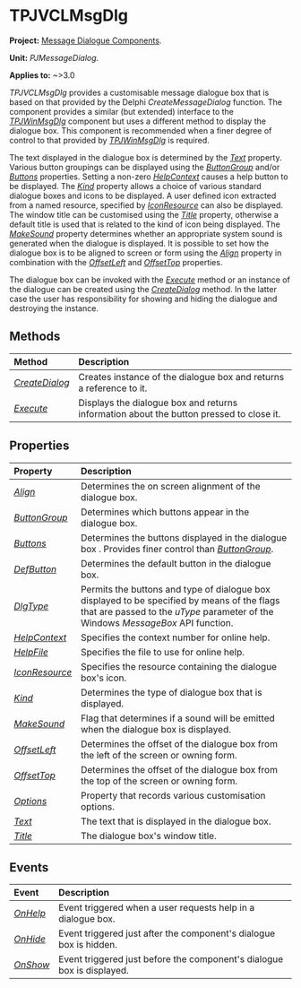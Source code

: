 # TPJVCLMsgDlg

**Project:** [Message Dialogue Components](../API.md).

**Unit:** _PJMessageDialog_.

**Applies to:** ~>3.0

_TPJVCLMsgDlg_ provides a customisable message dialogue box that is based on that provided by the Delphi _CreateMessageDialog_ function. The component provides a similar (but extended) interface to the _[TPJWinMsgDlg](./TPJWinMsgDlg.md)_ component but uses a different method to display the dialogue box. This component is recommended when a finer degree of control to that provided by _[TPJWinMsgDlg](./TPJWinMsgDlg.md)_ is required.

The text displayed in the dialogue box is determined by the _[Text](./TPJVCLMsgDlg-Text.md)_ property. Various button groupings can be displayed using the _[ButtonGroup](./TPJVCLMsgDlg-ButtonGroup.md)_ and/or _[Buttons](./TPJVCLMsgDlg-Buttons.md)_ properties. Setting a non-zero _[HelpContext](./TPJVCLMsgDlg-HelpContext.md)_ causes a help button to be displayed. The _[Kind](./TPJVCLMsgDlg-Kind.md)_ property allows a choice of various standard dialogue boxes and icons to be displayed. A user defined icon extracted from a named resource, specified by _[IconResource](./TPJVCLMsgDlg-IconResource.md)_ can also be displayed. The window title can be customised using the _[Title](./TPJVCLMsgDlg-Title.md)_ property, otherwise a default title is used that is related to the kind of icon being displayed. The _[MakeSound](./TPJVCLMsgDlg-MakeSound.md)_ property determines whether an appropriate system sound is generated when the dialogue is displayed. It is possible to set how the dialogue box is to be aligned to screen or form using the _[Align](./TPJVCLMsgDlg-Align.md)_ property in combination with the _[OffsetLeft](./TPJVCLMsgDlg-OffsetLeft.md)_ and _[OffsetTop](./TPJVCLMsgDlg-OffsetTop.md)_ properties.

The dialogue box can be invoked with the _[Execute](./TPJVCLMsgDlg-Execute.md)_ method or an instance of the dialogue can be created using the _[CreateDialog](./TPJVCLMsgDlg-CreateDialog.md)_ method. In the latter case the user has responsibility for showing and hiding the dialogue and destroying the instance.

## Methods

| Method | Description |
|:-------|:------------|
| _[CreateDialog](./TPJVCLMsgDlg-CreateDialog.md)_ | Creates instance of  the dialogue box and returns a reference to it. |
| _[Execute](./TPJVCLMsgDlg-Execute.md)_ | Displays the dialogue box and returns information about the button pressed to close it. |

## Properties

| Property | Description |
|:---------|:------------|
| _[Align](./TPJVCLMsgDlg-Align.md)_ | Determines the on screen alignment of the dialogue box. |
| _[ButtonGroup](./TPJVCLMsgDlg-ButtonGroup.md)_ | Determines which buttons appear in the dialogue box. |
| _[Buttons](./TPJVCLMsgDlg-Buttons.md)_ | Determines the buttons displayed in the dialogue box . Provides finer control than _[ButtonGroup](./TPJVCLMsgDlg-ButtonGroup.md)_. |
| _[DefButton](./TPJVCLMsgDlg-DefButton.md)_ | Determines the default button in the dialogue box. |
| _[DlgType](./TPJVCLMsgDlg-DlgType.md)_ | Permits the buttons and type of dialogue box displayed to be specified by means of the flags that are passed to the _uType_ parameter of the Windows _MessageBox_ API function. |
| _[HelpContext](./TPJVCLMsgDlg-HelpContext.md)_ | Specifies the context number for online help. |
| _[HelpFile](./TPJVCLMsgDlg-HelpFile.md)_ | Specifies the file to use for online help. |
| _[IconResource](./TPJVCLMsgDlg-IconResource.md)_ | Specifies the resource containing the dialogue box's icon. |
| _[Kind](./TPJVCLMsgDlg-Kind.md)_ | Determines the type of  dialogue box that is displayed. |
| _[MakeSound](./TPJVCLMsgDlg-MakeSound.md)_ | Flag that determines if a sound will be emitted when the dialogue box is displayed. |
| _[OffsetLeft](./TPJVCLMsgDlg-OffsetLeft.md)_ | Determines the offset of the dialogue box from the left of the screen or owning form. |
| _[OffsetTop](./TPJVCLMsgDlg-OffsetTop.md)_ | Determines the offset of the dialogue box from the top of the screen or owning form. |
| _[Options](./TPJVCLMsgDlg-Options.md)_ | Property that records various customisation options. |
| _[Text](./TPJVCLMsgDlg-Text.md)_ | The text that is displayed in the dialogue box. |
| _[Title](./TPJVCLMsgDlg-Title.md)_ | The dialogue box's window title. |

## Events

| Event | Description |
|:------|:------------|
| _[OnHelp](./TPJVCLMsgDlg-OnHelp.md)_ | Event triggered when a user requests help in a dialogue box. |
| _[OnHide](./TPJVCLMsgDlg-OnHide.md)_ | Event triggered just after the component's dialogue box is hidden. |
| _[OnShow](./TPJVCLMsgDlg-OnShow.md)_ | Event triggered just before the component's dialogue box is displayed. |
